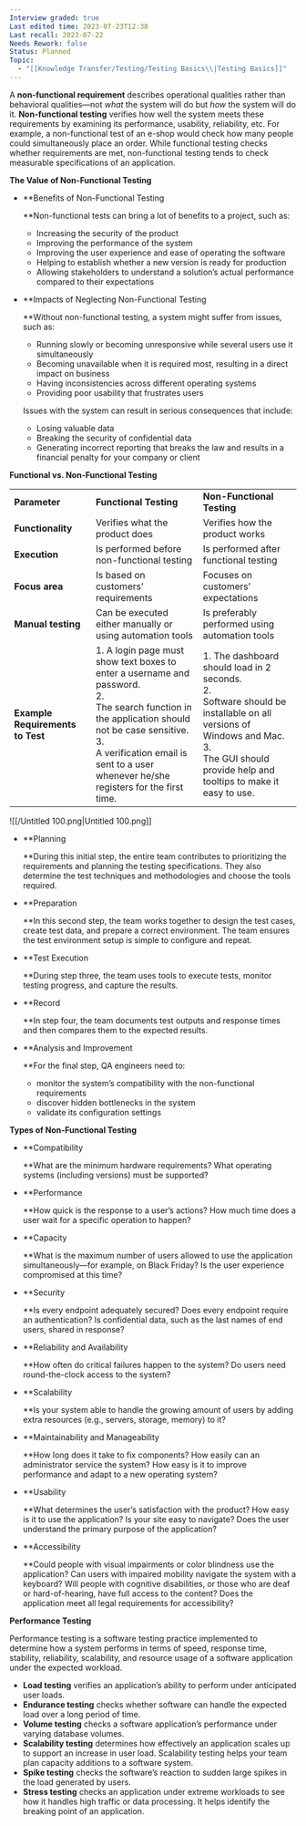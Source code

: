 ```yaml
---
Interview graded: true
Last edited time: 2023-07-23T12:38
Last recall: 2023-07-22
Needs Rework: false
Status: Planned
Topic:
  - "[[Knowledge Transfer/Testing/Testing Basics\\|Testing Basics]]"
---
```

A **non-functional requirement** describes operational qualities rather than behavioral qualities—not _what_ the system will do but _how_ the system will do it. **Non-functional testing** verifies how well the system meets these requirements by examining its performance, usability, reliability, etc. For example, a non-functional test of an e-shop would check how many people could simultaneously place an order. While functional testing checks whether requirements are met, non-functional testing tends to check measurable specifications of an application.

**The Value of Non-Functional Testing**

- **Benefits of Non-Functional Testing  
      
    **Non-functional tests can bring a lot of benefits to a project, such as:
    - Increasing the security of the product
    - Improving the performance of the system
    - Improving the user experience and ease of operating the software
    - Helping to establish whether a new version is ready for production
    - Allowing stakeholders to understand a solution’s actual performance compared to their expectations
- **Impacts of Neglecting Non-Functional Testing  
      
    **Without non-functional testing, a system might suffer from issues, such as:
    
    - Running slowly or becoming unresponsive while several users use it simultaneously
    - Becoming unavailable when it is required most, resulting in a direct impact on business
    - Having inconsistencies across different operating systems
    - Providing poor usability that frustrates users
    
    Issues with the system can result in serious consequences that include:
    
    - Losing valuable data
    - Breaking the security of confidential data
    - Generating incorrect reporting that breaks the law and results in a financial penalty for your company or client

**Functional vs. Non-Functional Testing**

|   |   |   |
|---|---|---|
|**Parameter**|**Functional Testing**|**Non-Functional Testing**|
|**Functionality**|Verifies what the product does|Verifies how the product works|
|**Execution**|Is performed before non-functional testing|Is performed after functional testing|
|**Focus area**|Is based on customers’ requirements|Focuses on customers’ expectations|
|**Manual testing**|Can be executed either manually or using automation tools|Is preferably performed using automation tools|
|**Example Requirements to Test**|1. A login page must show text boxes to enter a username and password.  <br>2.  <br>The search function in the application should not be case sensitive.  <br>3.  <br>A verification email is sent to a user whenever he/she registers for the first time.|1. The dashboard should load in 2 seconds.  <br>2.  <br>Software should be installable on all versions of Windows and Mac.  <br>3.  <br>The GUI should provide help and tooltips to make it easy to use.|

![[/Untitled 100.png|Untitled 100.png]]

- **Planning  
      
    **During this initial step, the entire team contributes to prioritizing the requirements and planning the testing specifications. They also determine the test techniques and methodologies and choose the tools required.
- **Preparation  
      
    **In this second step, the team works together to design the test cases, create test data, and prepare a correct environment. The team ensures the test environment setup is simple to configure and repeat.
- **Test Execution  
      
    **During step three, the team uses tools to execute tests, monitor testing progress, and capture the results.
- **Record  
      
    **In step four, the team documents test outputs and response times and then compares them to the expected results.
- **Analysis and Improvement  
      
    **For the final step, QA engineers need to:
    - monitor the system’s compatibility with the non-functional requirements
    - discover hidden bottlenecks in the system
    - validate its configuration settings

**Types of Non-Functional Testing**

- **Compatibility  
      
    **What are the minimum hardware requirements? What operating systems (including versions) must be supported?
- **Performance  
      
    **How quick is the response to a user’s actions? How much time does a user wait for a specific operation to happen?
- **Capacity  
      
    **What is the maximum number of users allowed to use the application simultaneously—for example, on Black Friday? Is the user experience compromised at this time?
- **Security  
      
    **Is every endpoint adequately secured? Does every endpoint require an authentication? Is confidential data, such as the last names of end users, shared in response?
- **Reliability and Availability  
      
    **How often do critical failures happen to the system? Do users need round-the-clock access to the system?
- **Scalability  
      
    **Is your system able to handle the growing amount of users by adding extra resources (e.g., servers, storage, memory) to it?
- **Maintainability and Manageability  
      
    **How long does it take to fix components? How easily can an administrator service the system? How easy is it to improve performance and adapt to a new operating system?
- **Usability  
      
    **What determines the user’s satisfaction with the product? How easy is it to use the application? Is your site easy to navigate? Does the user understand the primary purpose of the application?
- **Accessibility  
      
    **Could people with visual impairments or color blindness use the application? Can users with impaired mobility navigate the system with a keyboard? Will people with cognitive disabilities, or those who are deaf or hard-of-hearing, have full access to the content? Does the application meet all legal requirements for accessibility?

**Performance Testing**

Performance testing is a software testing practice implemented to determine how a system performs in terms of speed, response time, stability, reliability, scalability, and resource usage of a software application under the expected workload.

- **Load testing** verifies an application’s ability to perform under anticipated user loads.
- **Endurance testing** checks whether software can handle the expected load over a long period of time.
- **Volume testing** checks a software application’s performance under varying database volumes.
- **Scalability testing** determines how effectively an application scales up to support an increase in user load. Scalability testing helps your team plan capacity additions to a software system.
- **Spike testing** checks the software’s reaction to sudden large spikes in the load generated by users.
- **Stress testing** checks an application under extreme workloads to see how it handles high traffic or data processing. It helps identify the breaking point of an application.